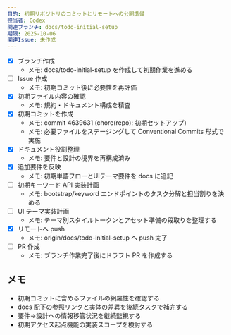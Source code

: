 ```yaml
---
目的: 初期リポジトリのコミットとリモートへの公開準備
担当者: Codex
関連ブランチ: docs/todo-initial-setup
期限: 2025-10-06
関連Issue: 未作成
---
```


- [x] ブランチ作成
  - メモ: docs/todo-initial-setup を作成して初期作業を進める
- [ ] Issue 作成
  - メモ: 初期コミット後に必要性を再評価
- [x] 初期ファイル内容の確認
  - メモ: 規約・ドキュメント構成を精査
- [x] 初期コミットを作成
  - メモ: commit 4639631 (chore(repo): 初期セットアップ)
  - メモ: 必要ファイルをステージングして Conventional Commits 形式で実施
- [x] ドキュメント役割整理
  - メモ: 要件と設計の境界を再構成済み
- [x] 追加要件を反映
  - メモ: 初期単語フローとUIテーマ要件を docs に追記
- [ ] 初期キーワード API 実装計画
  - メモ: bootstrap/keyword エンドポイントのタスク分解と担当割りを決める
- [ ] UI テーマ実装計画
  - メモ: テーマ別スタイルトークンとアセット準備の段取りを整理する
- [x] リモートへ push
  - メモ: origin/docs/todo-initial-setup へ push 完了
- [ ] PR 作成
  - メモ: ブランチ作業完了後にドラフト PR を作成する

## メモ
- 初期コミットに含めるファイルの網羅性を確認する
- docs 配下の参照リンクと実体の差異を後続タスクで補完する
- 要件→設計への情報移管状況を継続監視する
- 初期アクセス起点機能の実装スコープを検討する
